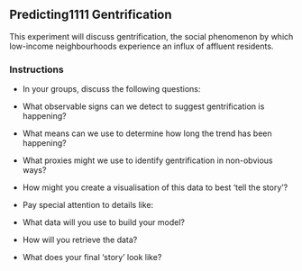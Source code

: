 
## Predicting1111 Gentrification

This experiment will discuss gentrification, the social phenomenon by which low-income neighbourhoods experience an influx of affluent residents.

### Instructions

* In your groups, discuss the following questions:

* What observable signs can we detect to suggest gentrification is happening?

* What means can we use to determine how long the trend has been happening?

* What proxies might we use to identify gentrification in non-obvious ways?

* How might you create a visualisation of this data to best ‘tell the story’?

* Pay special attention to details like:

* What data will you use to build your model?

* How will you retrieve the data?

* What does your final ‘story’ look like?
